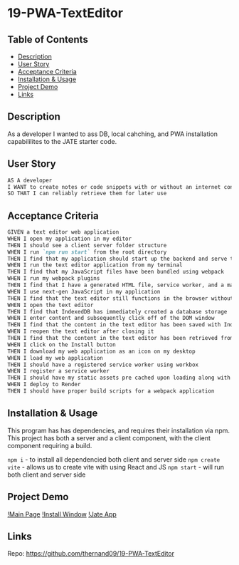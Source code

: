 # 19-PWA-TextEditor

## Table of Contents
* [Description](#description)
* [User Story](#user-story)
* [Acceptance Criteria](#acceptance-criteria)
* [Installation & Usage](#installation--usage--tests)
* [Project Demo](#project-demonstration)
* [Links](#link)

## Description
As a developer I wanted to ass DB, local cahching, and PWA installation capabililites to the JATE starter code.

## User Story

```md
AS A developer
I WANT to create notes or code snippets with or without an internet connection
SO THAT I can reliably retrieve them for later use
```

## Acceptance Criteria

```md
GIVEN a text editor web application
WHEN I open my application in my editor
THEN I should see a client server folder structure
WHEN I run `npm run start` from the root directory
THEN I find that my application should start up the backend and serve the client
WHEN I run the text editor application from my terminal
THEN I find that my JavaScript files have been bundled using webpack
WHEN I run my webpack plugins
THEN I find that I have a generated HTML file, service worker, and a manifest file
WHEN I use next-gen JavaScript in my application
THEN I find that the text editor still functions in the browser without errors
WHEN I open the text editor
THEN I find that IndexedDB has immediately created a database storage
WHEN I enter content and subsequently click off of the DOM window
THEN I find that the content in the text editor has been saved with IndexedDB
WHEN I reopen the text editor after closing it
THEN I find that the content in the text editor has been retrieved from our IndexedDB
WHEN I click on the Install button
THEN I download my web application as an icon on my desktop
WHEN I load my web application
THEN I should have a registered service worker using workbox
WHEN I register a service worker
THEN I should have my static assets pre cached upon loading along with subsequent pages and static assets
WHEN I deploy to Render
THEN I should have proper build scripts for a webpack application
```

## Installation & Usage
This program has has dependencies, and requires their installation via npm. This project has both a server and a client component, with the client component requiring a build. 

`npm i` - to install all dependencied both client and server side
`npm create vite` - allows us to create vite with using React and JS
`npm start` - will run both client and server side

## Project Demo
[!Main Page](./assets/19-PWA.png)
[!Install Window](./assets/19-PWA-Install.png)
[!Jate App](./assets/19-PWA-App.png)
## Links
Repo: https://github.com/thernand09/19-PWA-TextEditor
